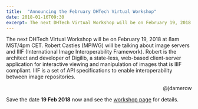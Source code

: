 ```yaml
---
title:  "Announcing the February DHTech Virtual Workshop"
date: 2018-01-16T09:30
excerpt: The next DHTech Virtual Workshop will be on February 19, 2018 at 8am MST/4pm CET. Robert Casties (MPIWG) will be talking about image servers and IIIF (International Image Interoperability Framework).
---
```


The next DHTech Virtual Workshop will be on February 19, 2018 at 8am MST/4pm CET. Robert Casties (MPIWG) will be talking about image servers and IIIF (International Image Interoperability Framework). Robert is the architect and developer of Digilib, a state-less, web-based client-server application for interactive viewing and manipulation of images that is IIIF compliant. IIIF is a set of API specifications to enable interoperability between image repositories.

<div style="text-align: right">@jdamerow</div>

Save the date **19 Feb 2018** now and see the [workshop page](https://diging.atlassian.net/wiki/spaces/DH2017/pages/203325441/02+2018+DHTech+Virtual+Workshop) for details.

